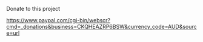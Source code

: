 
Donate to this project


https://www.paypal.com/cgi-bin/webscr?cmd=_donations&business=CKQHEAZRP6BSW&currency_code=AUD&source=url

